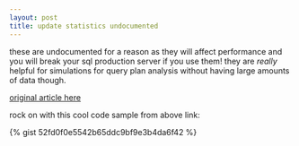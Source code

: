 ```yaml
---
layout: post
title: update statistics undocumented
---
```


these are undocumented for a reason as they will affect performance and you will break your sql production server if you use them! they are *really* helpful for simulations for query plan analysis without having large amounts of data though.

[original article here](http://blogs.msdn.com/queryoptteam/archive/2006/07/21/674350.aspx)

rock on with this cool code sample from above link:

{% gist 52fd0f0e5542b65ddc9bf9e3b4da6f42 %}
